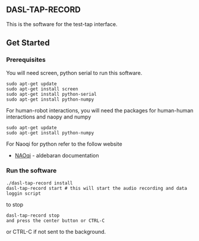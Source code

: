 ## DASL-TAP-RECORD

This is the software for the test-tap interface.

## Get Started

### Prerequisites

You will need screen, python serial to run this software.

```
sudo apt-get update
sudo apt-get install screen
sudo apt-get install python-serial
sudo apt-get install python-numpy
```

For human-robot interactions, you will need the packages for human-human interactions and naopy and numpy

```
sudo apt-get update
sudo apt-get install python-numpy

```

For Naoqi for python refer to the follow website
* [NAOqi](http://doc.aldebaran.com/2-5/dev/python/install_guide.html) - aldebaran documentation

### Run the software

```
./dasl-tap-record install
dasl-tap-record start # this will start the audio recording and data loggin script
```

to stop 

```
dasl-tap-record stop
and press the center button or CTRL-C
```

or CTRL-C if not sent to the background.
